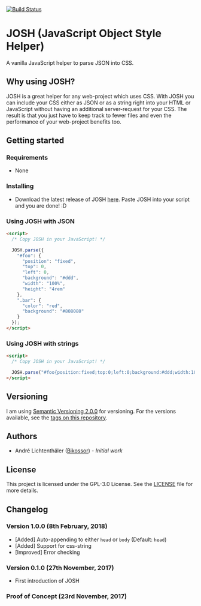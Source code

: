 [![Build Status](https://travis-ci.org/Bikossor/JOSH.svg?branch=master)](https://travis-ci.org/Bikossor/JOSH)

# JOSH (JavaScript Object Style Helper)
A vanilla JavaScript helper to parse JSON into CSS.

## Why using JOSH?
JOSH is a great helper for any web-project which uses CSS. With JOSH you can include your CSS either as JSON or as a string right into your HTML or JavaScript without having an additional server-request for your CSS. The result is that you just have to keep track to fewer files and even the performance of your web-project benefits too.

## Getting started

### Requirements
- None

### Installing
- Download the latest release of JOSH [here](https://github.com/Bikossor/JOSH/releases/latest). Paste JOSH into your script and you are done! :D

### Using JOSH with JSON
```html
<script>
  /* Copy JOSH in your JavaScript! */

  JOSH.parse({
    "#foo": {
      "position": "fixed",
      "top": 0,
      "left": 0,
      "background": "#ddd",
      "width": "100%",
      "height": "4rem"
    },
    ".bar": {
      "color": "red",
      "background": "#808080"
    }
  });
</script>
```

### Using JOSH with strings
```html
<script>
  /* Copy JOSH in your JavaScript! */

  JOSH.parse("#foo{position:fixed;top:0;left:0;background:#ddd;width:100%;height:4rem;}.bar{color:red;background:#808080;}");
</script>
```

## Versioning
I am using [Semantic Versioning 2.0.0](http://semver.org/) for versioning. For the versions available, see the [tags on this repository](https://github.com/Bikossor/JOSH/tags).

## Authors
- André Lichtenthäler ([Bikossor](https://bikossor.de)) - *Initial work*

## License
This project is licensed under the GPL-3.0 License. See the [LICENSE](LICENSE) file for more details.

## Changelog
### Version 1.0.0 (8th February, 2018)
- [Added] Auto-appending to either `head` or `body` (Default: `head`)
- [Added] Support for css-string
- [Improved] Error checking

### Version 0.1.0 (27th November, 2017)
- First introduction of JOSH

### Proof of Concept (23rd November, 2017)